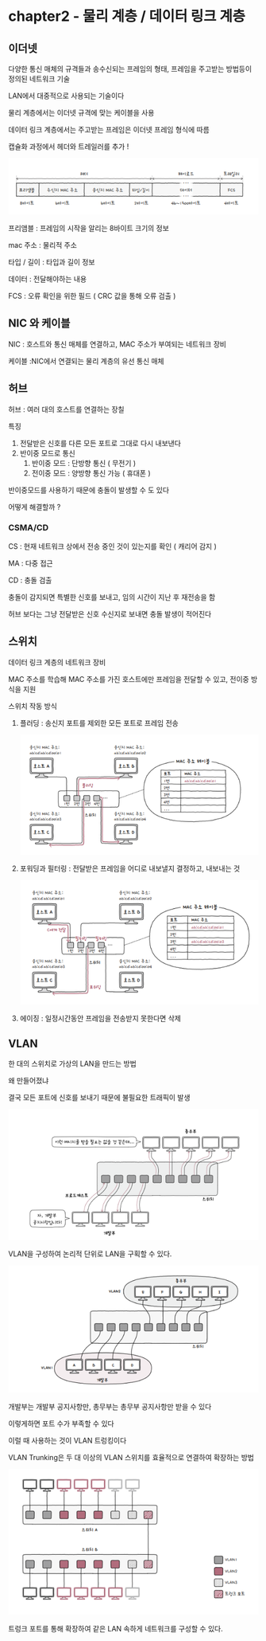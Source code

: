 # chapter2 - 물리 계층 / 데이터 링크 계층

## 이더넷

다양한 통신 매체의 규격들과 송수신되는 프레임의 형태, 프레임을 주고받는 방법등이 정의된 네트워크 기술

LAN에서 대중적으로 사용되는 기술이다

물리 계층에서는 이더넷 규격에 맞는 케이블을 사용

데이터 링크 계층에서는 주고받는 프레임은 이더넷 프레임 형식에 따름

캡슐화 과정에서 헤더와 트레일러를 추가 !

![alt text](../img/chap2_이더넷구조.PNG)

프리앰블 : 프레임의 시작을 알리는 8바이트 크기의 정보

mac 주소 : 물리적 주소

타입 / 길이 : 타입과 길이 정보

데이터 : 전달해야하는 내용

FCS : 오류 확인을 위한 필드 ( CRC 값을 통해 오류 검출 )

## NIC 와 케이블

NIC : 호스트와 통신 매체를 연결하고, MAC 주소가 부여되는 네트워크 장비

케이블 :NIC에서 연결되는 물리 계층의 유선 통신 매체

## 허브

허브 : 여러 대의 호스트를 연결하는 장칠

특징

1. 전달받은 신호를 다른 모든 포트로 그대로 다시 내보낸다
2. 반이중 모드로 통신
    1. 반이중 모드 : 단방향 통신 ( 무전기 )
    2. 전이중 모드 : 양방향 통신 가능 ( 휴대폰 )

반이중모드를 사용하기 때문에 충돌이 발생할 수 도 있다

어떻게 해결할까 ?

### CSMA/CD

CS : 현재 네트워크 상에서 전송 중인 것이 있는지를 확인 ( 캐리어 감지 )

MA : 다중 접근

CD : 충돌 검출

충돌이 감지되면 특별한 신호를 보내고, 임의 시간이 지난 후 재전송을 함

허브 보다는 그냥 전달받은 신호 수신지로 보내면 충돌 발생이 적어진다

## 스위치

데이터 링크 계층의 네트워크 장비

MAC 주소를 학습해 MAC 주소를 가진 호스트에만 프레임을 전달할 수 있고, 전이중 방식을 지원

스위치 작동 방식

1. 플러딩 : 송신지 포트를 제외한 모든 포트로 프레임 전송

   ![alt text](../img/chap2_플러딩.PNG)
    
3. 포워딩과 필터링 : 전달받은 프레임을 어디로 내보낼지 결정하고, 내보내는 것

    ![alt text](../img/chap2_포워딩.PNG)
    
4. 에이징 : 일정시간동안 프레임을 전송받지 못한다면 삭제

## VLAN

한 대의 스위치로 가상의 LAN을 만드는 방법

왜 만들어졌냐

결국 모든 포트에 신호를 보내기 때문에 불필요한 트래픽이 발생

![alt text](../img/chap2_VLAN전.png)

VLAN을 구성하여 논리적 단위로 LAN을 구획할 수 있다.

![alt text](../img/chap2_VLAN.PNG)

개발부는 개발부 공지사항만, 총무부는 총무부 공지사항만 받을 수 있다

이렇게하면 포트 수가 부족할 수 있다

이럴 때 사용하는 것이 VLAN 트렁킹이다

VLAN Trunking은 두 대 이상의 VLAN 스위치를 효율적으로 연결하여 확장하는 방법

![alt text](../img/chap2_VLAN트렁킹.PNG)

트렁크 포트를 통해 확장하여 같은 LAN 속하게 네트워크를 구성할 수 있다.
